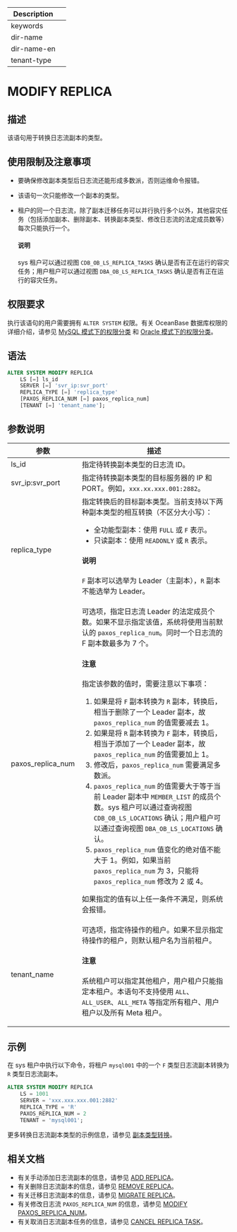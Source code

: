 | Description   |                 |
|---------------|-----------------|
| keywords      |                 |
| dir-name      |                 |
| dir-name-en   |                 |
| tenant-type   |                 |

# MODIFY REPLICA

## 描述

该语句用于转换日志流副本的类型。

## 使用限制及注意事项

* 要确保修改副本类型后日志流还能形成多数派，否则运维命令报错。
* 该语句一次只能修改一个副本的类型。
* 租户的同一个日志流，除了副本迁移任务可以并行执行多个以外，其他容灾任务（包括添加副本、删除副本、转换副本类型、修改日志流的法定成员数等）每次只能执行一个。

    <main id="notice" type='explain'>
      <h4>说明</h4>
      <p>sys 租户可以通过视图 <code>CDB_OB_LS_REPLICA_TASKS</code> 确认是否有正在运行的容灾任务；用户租户可以通过视图 <code>DBA_OB_LS_REPLICA_TASKS</code> 确认是否有正在运行的容灾任务。</p>
    </main>

## 权限要求

执行该语句的用户需要拥有 `ALTER SYSTEM` 权限。有关 OceanBase 数据库权限的详细介绍，请参见 [MySQL 模式下的权限分类](../../../../../600.manage/500.security-and-permissions/300.access-control/200.user-and-permission/200.permission-of-mysql-mode/100.permission-classification-of-mysql.md) 和 [Oracle 模式下的权限分类](../../../../../600.manage/500.security-and-permissions/300.access-control/200.user-and-permission/300.permission-of-oracle-mode/000.permission-classification-of-oracle-mode.md)。

## 语法

```sql
ALTER SYSTEM MODIFY REPLICA
    LS [=] ls_id
    SERVER [=] 'svr_ip:svr_port'
    REPLICA_TYPE [=] 'replica_type'
    [PAXOS_REPLICA_NUM [=] paxos_replica_num]
    [TENANT [=] 'tenant_name'];
```

## 参数说明

|     **参数**      |             **描述**               |
|-------------------|------------------------------------|
| ls_id             | 指定待转换副本类型的日志流 ID。|
| svr_ip:svr_port   | 指定待转换副本类型的目标服务器的 IP 和 PORT。例如，`xxx.xx.xxx.001:2882`。|
| replica_type      | 指定转换后的目标副本类型。当前支持以下两种副本类型的相互转换（不区分大小写）：<ul><li>全功能型副本：使用 <code>FULL</code> 或 <code>F</code> 表示。</li><li>只读副本：使用 <code>READONLY</code> 或 <code>R</code> 表示。</li></ul>  <main id="notice" type='explain'><h4>说明</h4><p><code>F</code> 副本可以选举为 Leader（主副本），<code>R</code> 副本不能选举为 Leader。</p></main>|
| paxos_replica_num | 可选项，指定日志流 Leader 的法定成员个数。如果不显示指定该值，系统将使用当前默认的 `paxos_replica_num`。同时一个日志流的 F 副本数最多为 7 个。<main id="notice" type='notice'><h4>注意</h4><p>指定该参数的值时，需要注意以下事项：<ol><li>如果是将 <code>F</code> 副本转换为 <code>R</code> 副本，转换后，相当于删除了一个 Leader 副本，故 <code>paxos_replica_num</code> 的值需要减去 1。</li><li>如果是将 <code>R</code> 副本转换为 <code>F</code> 副本，转换后，相当于添加了一个 Leader 副本，故 <code>paxos_replica_num</code> 的值需要加上 1。</li><li>修改后，<code>paxos_replica_num</code> 需要满足多数派。</li><li><code>paxos_replica_num</code> 的值需要大于等于当前 Leader 副本中 <code>MEMBER_LIST</code> 的成员个数。sys 租户可以通过查询视图 <code>CDB_OB_LS_LOCATIONS</code> 确认；用户租户可以通过查询视图 <code>DBA_OB_LS_LOCATIONS</code> 确认。</li><li><code>paxos_replica_num</code> 值变化的绝对值不能大于 1。例如，如果当前 <code>paxos_replica_num</code> 为 3，只能将 <code>paxos_replica_num</code> 修改为 2 或 4。</li></ol>如果指定的值有以上任一条件不满足，则系统会报错。</p></main>|
| tenant_name       | 可选项，指定待操作的租户。如果不显示指定待操作的租户，则默认租户名为当前租户。<main id="notice" type='notice'><h4>注意</h4><p>系统租户可以指定其他租户，用户租户只能指定本租户。本语句不支持使用 <code>ALL</code>、<code>ALL_USER</code>、<code>ALL_META</code> 等指定所有租户、用户租户以及所有 Meta 租户。</p></main>|

## 示例

在 sys 租户中执行以下命令，将租户 `mysql001` 中的一个 `F` 类型日志流副本转换为 `R` 类型日志流副本。

```sql
ALTER SYSTEM MODIFY REPLICA 
    LS = 1001
    SERVER = 'xxx.xxx.xxx.001:2882'
    REPLICA_TYPE = 'R'
    PAXOS_REPLICA_NUM = 2
    TENANT = 'mysql001';
```

更多转换日志流副本类型的示例信息，请参见 [副本类型转换](../../../../../600.manage/300.replica-management/200.replica-distribution/200.locality-common-operations/450.change-the-replica-type.md)。

## 相关文档

* 有关手动添加日志流副本的信息，请参见 [ADD REPLICA](110.add-replica-in-system-tenants.md)。
* 有关删除日志流副本的信息，请参见 [REMOVE REPLICA](3130.remove-replica.md)。
* 有关迁移日志流副本的信息，请参见 [MIGRATE REPLICA](1350.migrate-replica.md)。
* 有关修改日志流 `PAXOS_REPLICA_NUM` 的信息，请参见 [MODIFY PAXOS_REPLICA_NUM](1440.modify-paxos-replica-num.md)。
* 有关取消日志流副本任务的信息，请参见 [CANCEL REPLICA TASK](1120.cancel-replica-task.md)。
